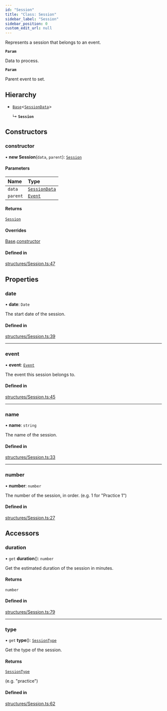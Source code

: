 ```yaml
---
id: "Session"
title: "Class: Session"
sidebar_label: "Session"
sidebar_position: 0
custom_edit_url: null
---
```


Represents a session that belongs to an event.

**`Param`**

Data to process.

**`Param`**

Parent event to set.

## Hierarchy

- [`Base`](Base.md)\<[`SessionData`](../interfaces/SessionData.md)\>

  ↳ **`Session`**

## Constructors

### constructor

• **new Session**(`data`, `parent`): [`Session`](Session.md)

#### Parameters

| Name | Type |
| :------ | :------ |
| `data` | [`SessionData`](../interfaces/SessionData.md) |
| `parent` | [`Event`](Event.md) |

#### Returns

[`Session`](Session.md)

#### Overrides

[Base](Base.md).[constructor](Base.md#constructor)

#### Defined in

[structures/Session.ts:47](https://github.com/marinofranz/f1-api-client/blob/7a7ebf9/src/structures/Session.ts#L47)

## Properties

### date

• **date**: `Date`

The start date of the session.

#### Defined in

[structures/Session.ts:39](https://github.com/marinofranz/f1-api-client/blob/7a7ebf9/src/structures/Session.ts#L39)

___

### event

• **event**: [`Event`](Event.md)

The event this session belongs to.

#### Defined in

[structures/Session.ts:45](https://github.com/marinofranz/f1-api-client/blob/7a7ebf9/src/structures/Session.ts#L45)

___

### name

• **name**: `string`

The name of the session.

#### Defined in

[structures/Session.ts:33](https://github.com/marinofranz/f1-api-client/blob/7a7ebf9/src/structures/Session.ts#L33)

___

### number

• **number**: `number`

The number of the session, in order. (e.g. 1 for "Practice 1")

#### Defined in

[structures/Session.ts:27](https://github.com/marinofranz/f1-api-client/blob/7a7ebf9/src/structures/Session.ts#L27)

## Accessors

### duration

• `get` **duration**(): `number`

Get the estimated duration of the session in minutes.

#### Returns

`number`

#### Defined in

[structures/Session.ts:79](https://github.com/marinofranz/f1-api-client/blob/7a7ebf9/src/structures/Session.ts#L79)

___

### type

• `get` **type**(): [`SessionType`](../#sessiontype)

Get the type of the session.

#### Returns

[`SessionType`](../#sessiontype)

(e.g. "practice")

#### Defined in

[structures/Session.ts:62](https://github.com/marinofranz/f1-api-client/blob/7a7ebf9/src/structures/Session.ts#L62)
